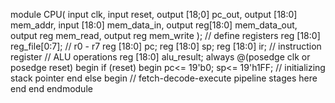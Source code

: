 module CPU(
  input clk,
  input reset,
  output [18;0] pc_out,
  output [18:0] mem_addr,
  input [18:0] mem_data_in,
  output reg[18:0] mem_data_out,
  output reg mem_read,
  output reg mem_write
  );
// define registers
reg [18:0] reg_file[0:7]; // r0 - r7
reg [18:0] pc;
reg [18:0] sp;
reg [18:0] ir; // instruction register
// ALU operations
reg [18:0] alu_result;
always @(posedge clk or posedge reset)
begin
if (reset) begin
pc<= 19'b0;
sp<= 19'h1FF; // initializing stack pointer
end else begin
// fetch-decode-execute pipeline stages
here
end
end
endmodule
